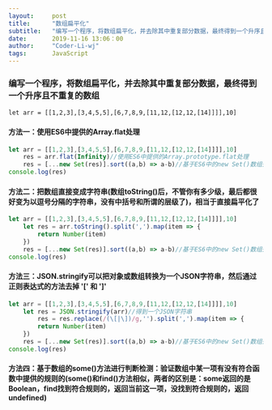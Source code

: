 ```yaml
---
layout:     post
title:      "数组扁平化"
subtitle:   "编写一个程序，将数组扁平化，并去除其中重复部分数据，最终得到一个升序且不重复的数组"
date:       2019-11-16 13:06：00
author:     "Coder-Li-wj"
tags:       JavaScript
---  
```


### 编写一个程序，将数组扁平化，并去除其中重复部分数据，最终得到一个升序且不重复的数组  

`let arr = [[1,2,3],[3,4,5,5],[6,7,8,9,[11,12,[12,12,[14]]]],10]`

#### 方法一：使用ES6中提供的Array.flat处理  
```javascript
let arr = [[1,2,3],[3,4,5,5],[6,7,8,9,[11,12,[12,12,[14]]]],10]
    res = arr.flat(Infinity)//使用ES6中提供的Array.prototype.flat处理
    res = [...new Set(res)].sort((a,b) => a-b)//基于ES6中的new Set()数组去重
console.log(res)
```

#### 方法二：把数组直接变成字符串(数组toString()后，不管你有多少级，最后都很好变为以逗号分隔的字符串，没有中括号和所谓的层级了)，相当于直接扁平化了  
```javascript
let arr = [[1,2,3],[3,4,5,5],[6,7,8,9,[11,12,[12,12,[14]]]],10]
    let res = arr.toString().split(',').map(item => {
        return Number(item)
    })
    res = [...new Set(res)].sort((a,b) => a-b)//基于ES6中的new Set()数组去重
console.log(res)
```  

#### 方法三：JSON.stringify可以把对象或数组转换为一个JSON字符串，然后通过正则表达式的方法去掉 '['  和 ']'
```javascript
let arr = [[1,2,3],[3,4,5,5],[6,7,8,9,[11,12,[12,12,[14]]]],10]
    let res = JSON.stringify(arr)//得到一个JSON字符串
        res = res.replace(/(\[|\])/g,'').split(',').map(item => {
        return Number(item)
    })
    res = [...new Set(res)].sort((a,b) => a-b)//基于ES6中的new Set()数组去重
console.log(res)
```  

#### 方法四：基于数组的some()方法进行判断检测：验证数组中某一项有没有符合函数中提供的规则的(some()和find()方法相似，两者的区别是：some返回的是Boolean，find找到符合规则的，返回当前这一项，没找到符合规则的，返回undefined)